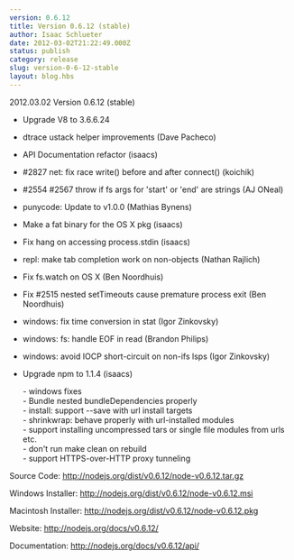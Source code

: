 ```yaml
---
version: 0.6.12
title: Version 0.6.12 (stable)
author: Isaac Schlueter
date: 2012-03-02T21:22:49.000Z
status: publish
category: release
slug: version-0-6-12-stable
layout: blog.hbs
---
```


<p>2012.03.02 Version 0.6.12 (stable)

</p>
<ul>
<li><p>Upgrade V8 to 3.6.6.24</p>
</li>
<li><p>dtrace ustack helper improvements (Dave Pacheco)</p>
</li>
<li><p>API Documentation refactor (isaacs)</p>
</li>
<li><p>#2827 net: fix race write() before and after connect() (koichik)</p>
</li>
<li><p>#2554 #2567 throw if fs args for &#39;start&#39; or &#39;end&#39; are strings (AJ ONeal)</p>
</li>
<li><p>punycode: Update to v1.0.0 (Mathias Bynens)</p>
</li>
<li><p>Make a fat binary for the OS X pkg (isaacs)</p>
</li>
<li><p>Fix hang on accessing process.stdin (isaacs)</p>
</li>
<li><p>repl: make tab completion work on non-objects (Nathan Rajlich)</p>
</li>
<li><p>Fix fs.watch on OS X (Ben Noordhuis)</p>
</li>
<li><p>Fix #2515 nested setTimeouts cause premature process exit (Ben Noordhuis)</p>
</li>
<li><p>windows: fix time conversion in stat (Igor Zinkovsky)</p>
</li>
<li><p>windows: fs: handle EOF in read (Brandon Philips)</p>
</li>
<li><p>windows: avoid IOCP short-circuit on non-ifs lsps (Igor Zinkovsky)</p>
</li>
<li><p>Upgrade npm to 1.1.4 (isaacs)</p>
<p>
- windows fixes<br>
- Bundle nested bundleDependencies properly<br>
- install: support --save with url install targets<br>
- shrinkwrap: behave properly with url-installed modules<br>
- support installing uncompressed tars or single file modules from urls etc.<br>
- don&#39;t run make clean on rebuild<br>
- support HTTPS-over-HTTP proxy tunneling<br>
</p>
</li>
</ul>
<p>Source Code: <a href="http://nodejs.org/dist/v0.6.12/node-v0.6.12.tar.gz">http://nodejs.org/dist/v0.6.12/node-v0.6.12.tar.gz</a>

</p>
<p>Windows Installer: <a href="http://nodejs.org/dist/v0.6.12/node-v0.6.12.msi">http://nodejs.org/dist/v0.6.12/node-v0.6.12.msi</a>

</p>
<p>Macintosh Installer: <a href="http://nodejs.org/dist/v0.6.12/node-v0.6.12.pkg">http://nodejs.org/dist/v0.6.12/node-v0.6.12.pkg</a>

</p>
<p>Website: <a href="http://nodejs.org/docs/v0.6.12/">http://nodejs.org/docs/v0.6.12/</a>

</p>
<p>Documentation: <a href="http://nodejs.org/docs/v0.6.12/api/">http://nodejs.org/docs/v0.6.12/api/</a>
</p>
